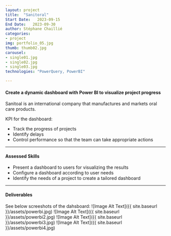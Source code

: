 ```yaml
---
layout: project
title:  "Sanitoral"
Start Date:   2023-09-15
End Date:   2023-09-30
author: Stéphane Chaillié
categories:
- project
img: portfolio_05.jpg
thumb: thumb02.jpg
carousel:
- single01.jpg
- single02.jpg
- single03.jpg
technologies: "PowerQuery, PowerBI"

---
```

#### Create a dynamic dashboard with Power BI to visualize project progress
Sanitoal is an international company that manufactures and markets oral care products.

KPI for the dashboard:
- Track the progress of projects
- Identify delays
- Control performance so that the team can take appropriate actions

---
#### Assessed Skills
- Present a dashboard to users for visualizing the results
- Configure a dashboard according to user needs
- Identify the needs of a project to create a tailored dashboard

---
####  Deliverables
See below screeshots of the dahsboard:
![Image Alt Text]({{ site.baseurl }}/assets/powerbi.jpg)
![Image Alt Text]({{ site.baseurl }}/assets/powerbi2.jpg)
![Image Alt Text]({{ site.baseurl }}/assets/powerbi3.jpg)
![Image Alt Text]({{ site.baseurl }}/assets/powerbi4.jpg)
